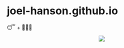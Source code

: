 # joel-hanson.github.io
😴   + 👨🏻‍💻

<p align="center">
<img src="https://user-images.githubusercontent.com/17215044/178899970-9d10ba9c-0620-4c0c-9f7a-e43cd08aa51e.png" />
</p>

